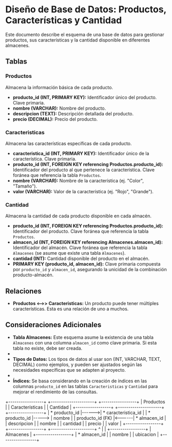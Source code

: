 # Diseño de Base de Datos: Productos, Características y Cantidad

Este documento describe el esquema de una base de datos para gestionar productos, sus características y la cantidad disponible en diferentes almacenes.

## Tablas

### Productos

Almacena la información básica de cada producto.

*   **producto_id (INT, PRIMARY KEY):** Identificador único del producto.  Clave primaria.
*   **nombre (VARCHAR):** Nombre del producto.
*   **descripcion (TEXT):** Descripción detallada del producto.
*   **precio (DECIMAL):** Precio del producto.

### Caracteristicas

Almacena las características específicas de cada producto.

*   **caracteristica_id (INT, PRIMARY KEY):** Identificador único de la característica. Clave primaria.
*   **producto_id (INT, FOREIGN KEY referencing Productos.producto_id):** Identificador del producto al que pertenece la característica. Clave foránea que referencia la tabla `Productos`.
*   **nombre (VARCHAR):** Nombre de la característica (ej. "Color", "Tamaño").
*   **valor (VARCHAR):** Valor de la característica (ej. "Rojo", "Grande").

### Cantidad

Almacena la cantidad de cada producto disponible en cada almacén.

*   **producto_id (INT, FOREIGN KEY referencing Productos.producto_id):** Identificador del producto. Clave foránea que referencia la tabla `Productos`.
*   **almacen_id (INT, FOREIGN KEY referencing Almacenes.almacen_id):** Identificador del almacén. Clave foránea que referencia la tabla `Almacenes` (se asume que existe una tabla `Almacenes`).
*   **cantidad (INT):** Cantidad disponible del producto en el almacén.
*   **PRIMARY KEY (producto_id, almacen_id):** Clave primaria compuesta por `producto_id` y `almacen_id`, asegurando la unicidad de la combinación producto-almacén.

## Relaciones

*   **Productos <-->> Caracteristicas:** Un producto puede tener múltiples características.  Esta es una relación de uno a muchos.

## Consideraciones Adicionales

*   **Tabla Almacenes:**  Este esquema asume la existencia de una tabla `Almacenes` con una columna `almacen_id` como clave primaria.  Si esta tabla no existe, debe ser creada.
*   
*   **Tipos de Datos:** Los tipos de datos al usar son (INT, VARCHAR, TEXT, DECIMAL) como ejemplos, y pueden ser ajustados según las necesidades específicas que se adapten al proyecto.
*   
*   **Índices:** Se basa considerando en la creación de índices en las columnas `producto_id` en las tablas `Caracteristicas` y `Cantidad` para mejorar el rendimiento de las consultas.


+-----------------+       +---------------------+       +-----------------+
|   Productos     |       |   Características    |       |    Cantidad     |
+-----------------+       +---------------------+       +-----------------+
| * producto_id   |------>| * caracteristica_id |       | * producto_id   |----->
|   nombre        |       |   producto_id (FK)  |<------| * almacen_id    |
|   descripcion   |       |   nombre          |       |   cantidad      |
|   precio        |       |   valor           |       +-----------------+
+-----------------+       +---------------------+
    ^
    |
    |
    +-----------------+
    |   Almacenes     |
    +-----------------+
    | * almacen_id    |
    |   nombre        |
    |   ubicacion     |
    +-----------------+